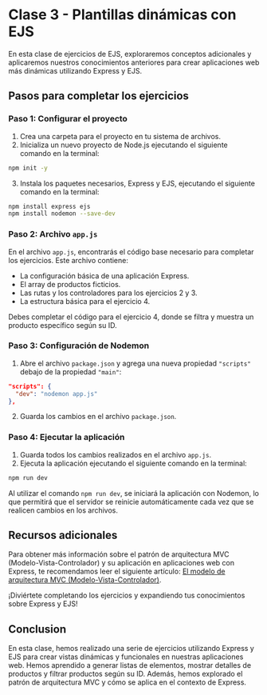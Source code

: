 # Clase 3 - Plantillas dinámicas con EJS

En esta clase de ejercicios de EJS, exploraremos conceptos adicionales y aplicaremos nuestros conocimientos anteriores para crear aplicaciones web más dinámicas utilizando Express y EJS.

## Pasos para completar los ejercicios

### Paso 1: Configurar el proyecto

1. Crea una carpeta para el proyecto en tu sistema de archivos.
2. Inicializa un nuevo proyecto de Node.js ejecutando el siguiente comando en la terminal:

```bash
npm init -y
```

3. Instala los paquetes necesarios, Express y EJS, ejecutando el siguiente comando en la terminal:

```bash
npm install express ejs
npm install nodemon --save-dev
```

### Paso 2: Archivo `app.js`

En el archivo `app.js`, encontrarás el código base necesario para completar los ejercicios. Este archivo contiene:

- La configuración básica de una aplicación Express.
- El array de productos ficticios.
- Las rutas y los controladores para los ejercicios 2 y 3.
- La estructura básica para el ejercicio 4.

Debes completar el código para el ejercicio 4, donde se filtra y muestra un producto específico según su ID.

### Paso 3: Configuración de Nodemon

1. Abre el archivo `package.json` y agrega una nueva propiedad `"scripts"` debajo de la propiedad `"main"`:

```json
"scripts": {
  "dev": "nodemon app.js"
},
```

2. Guarda los cambios en el archivo `package.json`.

### Paso 4: Ejecutar la aplicación

1. Guarda todos los cambios realizados en el archivo `app.js`.
2. Ejecuta la aplicación ejecutando el siguiente comando en la terminal:

```bash
npm run dev
```

Al utilizar el comando `npm run dev`, se iniciará la aplicación con Nodemon, lo que permitirá que el servidor se reinicie automáticamente cada vez que se realicen cambios en los archivos.

## Recursos adicionales

Para obtener más información sobre el patrón de arquitectura MVC (Modelo-Vista-Controlador) y su aplicación en aplicaciones web con Express, te recomendamos leer el siguiente artículo: [El modelo de arquitectura MVC (Modelo-Vista-Controlador)](https://www.freecodecamp.org/espanol/news/el-modelo-de-arquitectura-view-controller-pattern/).

¡Diviértete completando los ejercicios y expandiendo tus conocimientos sobre Express y EJS!

## Conclusion

En esta clase, hemos realizado una serie de ejercicios utilizando Express y EJS para crear vistas dinámicas y funcionales en nuestras aplicaciones web. Hemos aprendido a generar listas de elementos, mostrar detalles de productos y filtrar productos según su ID. Además, hemos explorado el patrón de arquitectura MVC y cómo se aplica en el contexto de Express.
